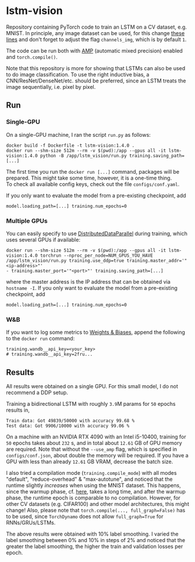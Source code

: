 # lstm-vision
Repository containing PyTorch code to train an LSTM on a CV dataset, e.g. MNIST. In principle, any image dataset can be used, for this change [these lines](https://github.com/ImahnShekhzadeh/lstm-vision/blob/main/mnist-lstm/functions.py#L73-L95) and don't forget to adjust the flag `channels_img`, which is by default `1`.

The code can be run both with [AMP](https://pytorch.org/docs/stable/amp.html) (automatic mixed precision) enabled and `torch.compile()`.

Note that this repository is more for showing that LSTMs can also be used to do image classification. To use the right inductive bias, a CNN/ResNet/DenseNet/etc. should be preferred, since an LSTM treats the image sequentially, i.e. pixel by pixel.

## Run

### Single-GPU
On a single-GPU machine, I ran the script `run.py` as follows:
```
docker build -f Dockerfile -t lstm-vision:1.4.0 .
docker run --shm-size 512m --rm -v $(pwd):/app --gpus all -it lstm-vision:1.4.0 python -B /app/lstm_vision/run.py training.saving_path=[...]
```
The first time you run the `docker run [...]` command, packages will be prepared. This might take some time, however, it is a one-time thing.\
To check all available config keys, check out the file `configs/conf.yaml`.

If you only want to evaluate the model from a pre-existing checkpoint, add
```
model.loading_path=[...] training.num_epochs=0
```

### Multiple GPUs
You can easily specify to use [DistributedDataParallel](https://pytorch.org/docs/stable/generated/torch.nn.parallel.DistributedDataParallel.html) during training, which uses several GPUs if available:
```
docker run --shm-size 512m --rm -v $(pwd):/app --gpus all -it lstm-vision:1.4.0 torchrun --nproc_per_node=NUM_GPUS_YOU_HAVE /app/lstm_vision/run.py training.use_ddp=true training.master_addr='"<ip-address>"'
- training.master_port='"<port>"' training.saving_path=[...]
```
where the master address is the IP address that can be obtained via `hostname -I`. If you only want to evaluate the model from a pre-existing checkpoint, add
```
model.loading_path=[...] training.num_epochs=0
```

### W&B
If you want to log some metrics to [Weights & Biases](https://wandb.ai/), append the following to the `docker run` command:
```
training.wandb__api_key=<your_key>
# training.wandb__api_key=2fru...
```

## Results

All results were obtained on a single GPU. For this small model, I do not recommend a DDP setup.

Training a bidirectional LSTM with roughly `3.9`M params for `50` epochs results in,
```
Train data: Got 49839/50000 with accuracy 99.68 %
Test data: Got 9906/10000 with accuracy 99.06 %
```
On a machine with an NVIDIA RTX 4090 with an Intel i5-10400, training for `50` epochs takes about `232` s, and in total about `12.61` GB of GPU memory are required. Note that without the `--use_amp` flag, which is specified in `configs/conf.json`, about double the memory will be required. If you have a GPU with less than already `12.61` GB VRAM, decrease the batch size.

I also tried a compilation mode (`training.compile_mode`) with all modes "default", "reduce-overhead" & "max-autotune", and noticed that the runtime slightly _increases_ when using the MNIST dataset. This happens, since the warmup phase, cf. [here](https://pytorch.org/tutorials/intermediate/torch_compile_tutorial.html), takes a long time, and after the warmup phase, the runtime epoch is comparable to no compilation. However, for other CV datasets (e.g. CIFAR100) and other model architectures, this might change! Also, please note that `torch.compile(..., full_graph=False)` has to be used, since `TorchDynamo` does not allow `full_graph=True` for RNNs/GRUs/LSTMs.

The above results were obtained with $10 \%$ label smoothing. I varied the label smoothing between $0 \%$ and $10 \%$ in steps of $2 \%$ and noticed that the greater the label smoothing, the higher the train and validation losses per epoch.
